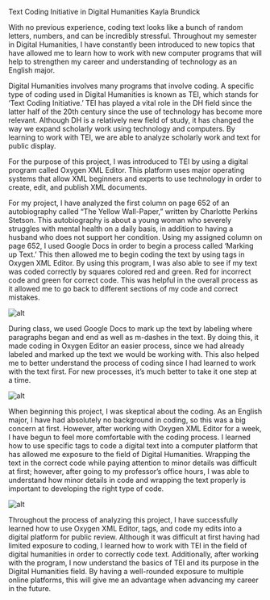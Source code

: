 Text Coding Initiative in Digital Humanities
Kayla Brundick


With no previous experience, coding text looks like a bunch of random letters, numbers, and can be incredibly stressful. 
Throughout my semester in Digital Humanities, I have constantly been introduced to new topics that have allowed me to learn how to work with new computer programs that will help to strengthen my career and understanding of technology as an English major.

Digital Humanities involves many programs that involve coding. 
A specific type of coding used in Digital Humanities is known as TEI, which stands for ‘Text Coding Initiative.’ 
TEI has played a vital role in the DH field since the latter half of the 20th century since the use of technology has become more relevant. 
Although DH is a relatively new field of study, it has changed the way we expand scholarly work using technology and computers. 
By learning to work with TEI, we are able to analyze scholarly work and text for public display. 

For the purpose of this project, I was introduced to TEI by using a digital program called Oxygen XML Editor. 
This platform uses major operating systems that allow XML beginners and experts to use technology in order to create, edit, and publish XML documents. 

For my project, I have analyzed the first column on page 652 of an autobiography called “The Yellow Wall-Paper,” written by Charlotte Perkins Stetson. 
This autobiography is about a young woman who severely struggles with mental health on a daily basis, in addition to having a husband who does not support her condition. 
Using my assigned column on page 652, I used Google Docs in order to begin a process called ‘Marking up Text.’ 
This then allowed me to begin coding the text by using tags in Oxygen XML Editor. 
By using this program, I was also able to see if my text was coded correctly by squares colored red and green. 
Red for incorrect code and green for correct code. 
This was helpful in the overall process as it allowed me to go back to different sections of my code and correct mistakes. 

![alt](https://kayla-brundick.github.io/Kayla-Brundick1/images/oxygen.png) 

During class, we used Google Docs to mark up the text by labeling where paragraphs began and end as well as m-dashes in the text.
By doing this, it made coding in Oxygen Editor an easier process, since we had already labeled and marked up the text we would be working with. 
This also helped me to better understand the process of coding since I had learned to work with the text first. 
For new processes, it’s much better to take it one step at a time. 

![alt](https://kayla-brundick.github.io/Kayla-Brundick1/images/google.png)

When beginning this project, I was skeptical about the coding. 
As an English major, I have had absolutely no background in coding, so this was a big concern at first. 
However, after working with Oxygen XML Editor for a week, I have begun to feel more comfortable with the coding process. 
I learned how to use specific tags to code a digital text into a computer platform that has allowed me exposure to the field of Digital Humanities. 
Wrapping the text in the correct code while paying attention to minor details was difficult at first; however, after going to my professor’s office hours, I was able to understand how minor details in code and wrapping the text properly is important to developing the right type of code.

![alt](https://kayla-brundick.github.io/Kayla-Brundick1/images/code.png) 

Throughout the process of analyzing this project, I have successfully learned how to use Oxygen XML Editor, tags, and code my edits into a digital platform for public review. 
Although it was difficult at first having had limited exposure to coding, I learned how to work with TEI in the field of digital humanities in order to correctly code text. 
Additionally, after working with the program, I now understand the basics of TEI and its purpose in the Digital Humanities field. 
By having a well-rounded exposure to multiple online platforms, this will give me an advantage when advancing my career in the future. 
